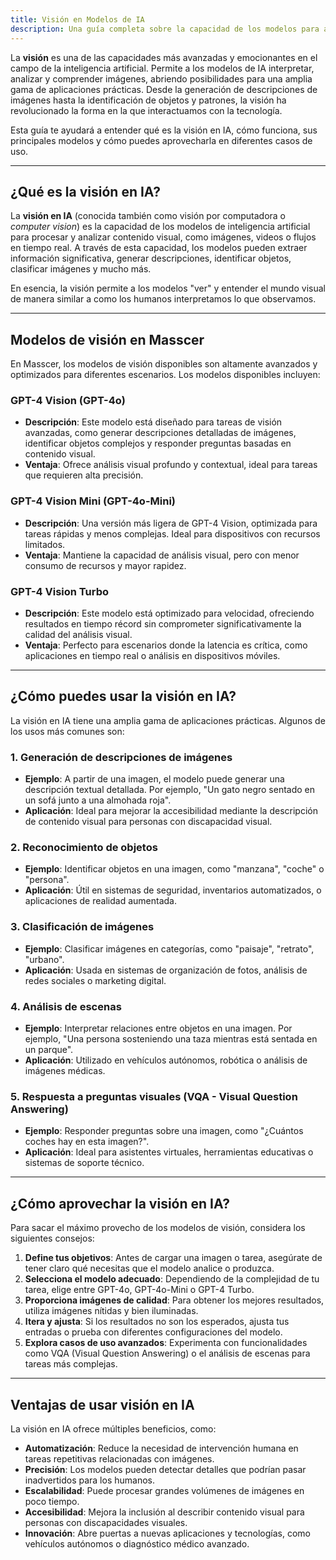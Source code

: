 ```yaml
---
title: Visión en Modelos de IA
description: Una guía completa sobre la capacidad de los modelos para analizar y comprender imágenes.
---
```


La **visión** es una de las capacidades más avanzadas y emocionantes en el campo de la inteligencia artificial. Permite a los modelos de IA interpretar, analizar y comprender imágenes, abriendo posibilidades para una amplia gama de aplicaciones prácticas. Desde la generación de descripciones de imágenes hasta la identificación de objetos y patrones, la visión ha revolucionado la forma en la que interactuamos con la tecnología.

Esta guía te ayudará a entender qué es la visión en IA, cómo funciona, sus principales modelos y cómo puedes aprovecharla en diferentes casos de uso.

---

## ¿Qué es la visión en IA?

La **visión en IA** (conocida también como visión por computadora o *computer vision*) es la capacidad de los modelos de inteligencia artificial para procesar y analizar contenido visual, como imágenes, videos o flujos en tiempo real. A través de esta capacidad, los modelos pueden extraer información significativa, generar descripciones, identificar objetos, clasificar imágenes y mucho más.

En esencia, la visión permite a los modelos "ver" y entender el mundo visual de manera similar a como los humanos interpretamos lo que observamos.

---

## Modelos de visión en Masscer

En Masscer, los modelos de visión disponibles son altamente avanzados y optimizados para diferentes escenarios. Los modelos disponibles incluyen:

### **GPT-4 Vision (GPT-4o)**
- **Descripción**: Este modelo está diseñado para tareas de visión avanzadas, como generar descripciones detalladas de imágenes, identificar objetos complejos y responder preguntas basadas en contenido visual.
- **Ventaja**: Ofrece análisis visual profundo y contextual, ideal para tareas que requieren alta precisión.

### **GPT-4 Vision Mini (GPT-4o-Mini)**
- **Descripción**: Una versión más ligera de GPT-4 Vision, optimizada para tareas rápidas y menos complejas. Ideal para dispositivos con recursos limitados.
- **Ventaja**: Mantiene la capacidad de análisis visual, pero con menor consumo de recursos y mayor rapidez.

### **GPT-4 Vision Turbo**
- **Descripción**: Este modelo está optimizado para velocidad, ofreciendo resultados en tiempo récord sin comprometer significativamente la calidad del análisis visual.
- **Ventaja**: Perfecto para escenarios donde la latencia es crítica, como aplicaciones en tiempo real o análisis en dispositivos móviles.

---

## ¿Cómo puedes usar la visión en IA?

La visión en IA tiene una amplia gama de aplicaciones prácticas. Algunos de los usos más comunes son:

### **1. Generación de descripciones de imágenes**
- **Ejemplo**: A partir de una imagen, el modelo puede generar una descripción textual detallada. Por ejemplo, "Un gato negro sentado en un sofá junto a una almohada roja".
- **Aplicación**: Ideal para mejorar la accesibilidad mediante la descripción de contenido visual para personas con discapacidad visual.

### **2. Reconocimiento de objetos**
- **Ejemplo**: Identificar objetos en una imagen, como "manzana", "coche" o "persona".
- **Aplicación**: Útil en sistemas de seguridad, inventarios automatizados, o aplicaciones de realidad aumentada.

### **3. Clasificación de imágenes**
- **Ejemplo**: Clasificar imágenes en categorías, como "paisaje", "retrato", "urbano".
- **Aplicación**: Usada en sistemas de organización de fotos, análisis de redes sociales o marketing digital.

### **4. Análisis de escenas**
- **Ejemplo**: Interpretar relaciones entre objetos en una imagen. Por ejemplo, "Una persona sosteniendo una taza mientras está sentada en un parque".
- **Aplicación**: Utilizado en vehículos autónomos, robótica o análisis de imágenes médicas.

### **5. Respuesta a preguntas visuales (VQA - Visual Question Answering)**
- **Ejemplo**: Responder preguntas sobre una imagen, como "¿Cuántos coches hay en esta imagen?".
- **Aplicación**: Ideal para asistentes virtuales, herramientas educativas o sistemas de soporte técnico.

---

## ¿Cómo aprovechar la visión en IA?

Para sacar el máximo provecho de los modelos de visión, considera los siguientes consejos:

1. **Define tus objetivos**: Antes de cargar una imagen o tarea, asegúrate de tener claro qué necesitas que el modelo analice o produzca.
2. **Selecciona el modelo adecuado**: Dependiendo de la complejidad de tu tarea, elige entre GPT-4o, GPT-4o-Mini o GPT-4 Turbo.
3. **Proporciona imágenes de calidad**: Para obtener los mejores resultados, utiliza imágenes nítidas y bien iluminadas.
4. **Itera y ajusta**: Si los resultados no son los esperados, ajusta tus entradas o prueba con diferentes configuraciones del modelo.
5. **Explora casos de uso avanzados**: Experimenta con funcionalidades como VQA (Visual Question Answering) o el análisis de escenas para tareas más complejas.

---

## Ventajas de usar visión en IA

La visión en IA ofrece múltiples beneficios, como:
- **Automatización**: Reduce la necesidad de intervención humana en tareas repetitivas relacionadas con imágenes.
- **Precisión**: Los modelos pueden detectar detalles que podrían pasar inadvertidos para los humanos.
- **Escalabilidad**: Puede procesar grandes volúmenes de imágenes en poco tiempo.
- **Accesibilidad**: Mejora la inclusión al describir contenido visual para personas con discapacidades visuales.
- **Innovación**: Abre puertas a nuevas aplicaciones y tecnologías, como vehículos autónomos o diagnóstico médico avanzado.